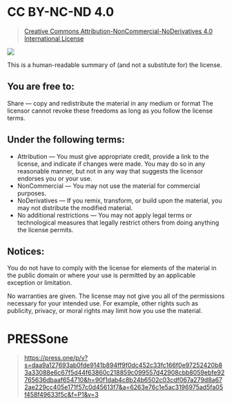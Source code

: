 # CC BY-NC-ND 4.0 
> [Creative Commons Attribution-NonCommercial-NoDerivatives 4.0 International License](http://creativecommons.org/licenses/by-nc-nd/4.0/)

![](https://i.creativecommons.org/l/by-nc-nd/4.0/88x31.png)

This is a human-readable summary of (and not a substitute for) the license. 

## You are free to:

Share — copy and redistribute the material in any medium or format
The licensor cannot revoke these freedoms as long as you follow the license terms.

## Under the following terms:

- Attribution — You must give appropriate credit, provide a link to the license, and indicate if changes were made. You may do so in any reasonable manner, but not in any way that suggests the licensor endorses you or your use.
- NonCommercial — You may not use the material for commercial purposes.
- NoDerivatives — If you remix, transform, or build upon the material, you may not distribute the modified material.
- No additional restrictions — You may not apply legal terms or technological measures that legally restrict others from doing anything the license permits.

## Notices:
You do not have to comply with the license for elements of the material in the public domain or where your use is permitted by an applicable exception or limitation.

No warranties are given. The license may not give you all of the permissions necessary for your intended use. For example, other rights such as publicity, privacy, or moral rights may limit how you use the material.


# PRESSone
> https://press.one/p/v?s=daa9a127693ab0fde9141b894ff9f0dc452c33fc166f0e97252420b83a33088e6c67f5d44f63860c218859c099557d42908cbb8059ebfe92765636dbaaf654710&h=90f1dab4c8b24b6502c03cdf067a279d8a672ae229cc405e171f57c0d45613f7&a=6263e76c1e5ac3196975ad5fa05f458f49633f5c&f=P1&v=3
